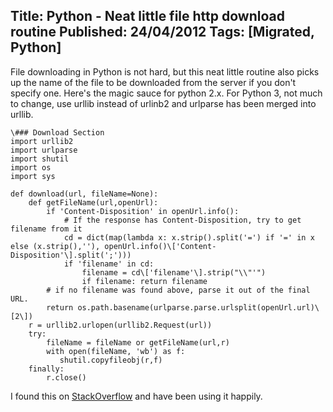 Title: Python - Neat little file http download routine
Published: 24/04/2012
Tags: [Migrated, Python] 
---

File downloading in Python is not hard, but this neat little routine also picks up the name of the file to be downloaded from the server if you don't specify one. Here's the magic sauce for python 2.x. For Python 3, not much to change, use urllib instead of urlinb2 and urlparse has been merged into urllib.
```
\### Download Section
import urllib2
import urlparse
import shutil
import os
import sys

def download(url, fileName=None):
    def getFileName(url,openUrl):
        if 'Content-Disposition' in openUrl.info():
            # If the response has Content-Disposition, try to get filename from it
            cd = dict(map(lambda x: x.strip().split('=') if '=' in x else (x.strip(),''), openUrl.info()\['Content-Disposition'\].split(';')))
            if 'filename' in cd:
                filename = cd\['filename'\].strip("\\"'")
                if filename: return filename
        # if no filename was found above, parse it out of the final URL.
        return os.path.basename(urlparse.parse.urlsplit(openUrl.url)\[2\])
    r = urllib2.urlopen(urllib2.Request(url))
    try:
        fileName = fileName or getFileName(url,r)
        with open(fileName, 'wb') as f:
           shutil.copyfileobj(r,f)
    finally:
        r.close()
```
I found this on [StackOverflow](http://stackoverflow.com/questions/862173/how-to-download-a-file-using-python-in-a-smarter-way) and have been using it happily.
